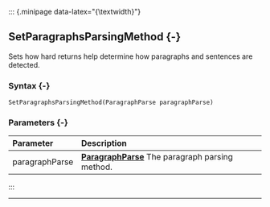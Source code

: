::: {.minipage data-latex="{\textwidth}"}
## SetParagraphsParsingMethod {-}

Sets how hard returns help determine how paragraphs and sentences are detected.

### Syntax {-}

```{sql}
SetParagraphsParsingMethod(ParagraphParse paragraphParse)
```

### Parameters {-}

**Parameter** | **Description**
| :-- | :-- |
paragraphParse | **[ParagraphParse](#paragraphparse)** The paragraph parsing method.
:::

***
